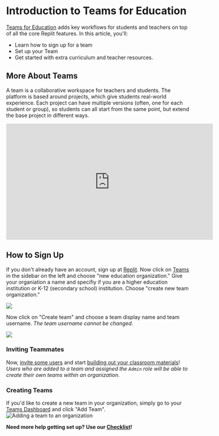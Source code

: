 # Introduction to Teams for Education

[Teams for Education](https://replit.com/teams-for-education) adds key workflows for students and teachers on top of all the core Replit features. In this article, you'll:
 * Learn how to sign up for a team
 * Set up your Team 
 * Get started with extra curriculum and teacher resources.

## More About Teams

A team is a collaborative workspace for teachers and students. The platform is based around projects, which give students real-world experience. Each project can have multiple versions (often, one for each student or group), so students can all start from the same point, but extend the base project in different ways.

<iframe width="560" height="315" src="https://www.youtube.com/embed/NJjDFJbUzdM" title="Intro to Teams for Education" frameborder="0" allow="accelerometer; autoplay; clipboard-write; encrypted-media; gyroscope; picture-in-picture" allowfullscreen></iframe>

## How to Sign Up

If you don't already have an account, sign up at [Replit](https://replit.com). Now click on [Teams](https://replit.com/teams) in the sidebar on the left and choose "new education organization." Give your organiation a name and specifiy if you are a higher education institution or K-12 (secondary school) institution. Choose "create new team organization."

![](/images/teamsForEducation/intro/neweduorg.png)


Now click on "Create team" and choose a team display name and team username. *The team username cannot be changed.*

![](/images/teamsForEducation/intro/teamname.png)

### Inviting Teammates
Now, [invite some users](/teams-edu/inviting-teachers-students) and start [building out your classroom materials](creating-projects-assignments)! 
*Users who are added to a team and assigned the `Admin` role will be able to create their own teams within an organization.*



### Creating Teams 
If you'd like to create a new team in your organization, simply go to your [Teams Dashboard](https://replit.com/teams) and click "Add Team". 
![Adding a team to an organization](/images/teamsForEducation/add_team.gif)


**Need more help getting set up? Use our [Checklist](teams-edu-checklist)!**
